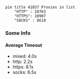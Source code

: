
```mermaid
pie title 41037 Proxies in list
    "HTTP" : 28763
    "HTTPS": 10907
    "SOCKS" : 8618
```

### Some Info
#### Average Timeout

- mixed: 4.0s
- http: 2.2s
- https: 8.1s
- socks: 6.5s